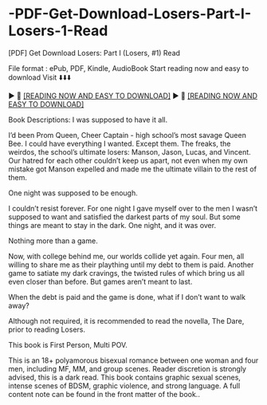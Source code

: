 # -PDF-Get-Download-Losers-Part-I-Losers-1-Read
[PDF] Get Download Losers: Part I (Losers, #1) Read

File format : ePub, PDF, Kindle, AudioBook
Start reading now and easy to download
Visit ⬇️⬇️⬇️

► 📖 [[READING NOW AND EASY TO DOWNLOAD]](https://uk.ebookarea.xyz/?book=60916772-losers)
► 📖 [[READING NOW AND EASY TO DOWNLOAD]](https://kraken-7962d.web.app/lohkankan/60916772-losers)

Book Descriptions:
I was supposed to have it all.

I’d been Prom Queen, Cheer Captain - high school’s most savage Queen Bee. I could have everything I wanted.
Except them. The freaks, the weirdos, the school’s ultimate losers: Manson, Jason, Lucas, and Vincent. Our hatred for each other couldn’t keep us apart, not even when my own mistake got Manson expelled and made me the ultimate villain to the rest of them.

One night was supposed to be enough.

I couldn’t resist forever. For one night I gave myself over to the men I wasn’t supposed to want and satisfied the darkest parts of my soul. But some things are meant to stay in the dark. One night, and it was over.

Nothing more than a game.

Now, with college behind me, our worlds collide yet again. Four men, all willing to share me as their plaything until my debt to them is paid. Another game to satiate my dark cravings, the twisted rules of which bring us all even closer than before. But games aren’t meant to last.

When the debt is paid and the game is done, what if I don’t want to walk away?

Although not required, it is recommended to read the novella, The Dare, prior to reading Losers.

This book is First Person, Multi POV.

This is an 18+ polyamorous bisexual romance between one woman and four men, including MF, MM, and group scenes. Reader discretion is strongly advised, this is a dark read. This book contains graphic sexual scenes, intense scenes of BDSM, graphic violence, and strong language. A full content note can be found in the front matter of the book..

